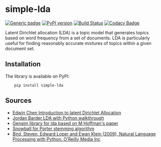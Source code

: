 # simple-lda

[![Generic badge](https://img.shields.io/badge/github-simple%20lda-blue.svg)](https://github.com/sylhare/simple-lda) 
[![PyPI version](https://badge.fury.io/py/simple-lda.svg)](https://badge.fury.io/py/simple-lda)
[![Build Status](https://travis-ci.org/sylhare/simple-lda.svg?branch=master)](https://travis-ci.org/sylhare/simple-lda) 
[![Codacy Badge](https://api.codacy.com/project/badge/Grade/78c4fa98c13b461a9efb74e66492ee5b)](https://www.codacy.com/app/sylhare/lda?utm_source=github.com&amp;utm_medium=referral&amp;utm_content=sylhare/lda&amp;utm_campaign=Badge_Grade)

Latent Dirichlet allocation (LDA) is a topic model that generates topics based on word frequency from a set of documents. 
LDA is particularly useful for finding reasonably accurate mixtures of topics within a given document set.

## Installation

The library is available on PyPI:

```
    pip install simple-lda
```

## Sources

- [Edwin Chen Introduction to latent Dirichlet Allocation](http://blog.echen.me/2011/08/22/introduction-to-latent-dirichlet-allocation/)
- [Jordan Barder LDA with Python walkthrough](https://rstudio-pubs-static.s3.amazonaws.com/79360_850b2a69980c4488b1db95987a24867a.html)
- [Gensim library for lda based on M Hoffman's paper](https://radimrehurek.com/gensim/models/ldamodel.html) 
- [Snowball for Porter stemming algorithm ](http://snowball.tartarus.org/algorithms/english/stemmer.html)
- [Bird, Steven, Edward Loper and Ewan Klein (2009), Natural Language Processing with Python. O’Reilly Media Inc
](http://www.nltk.org/index.html)
